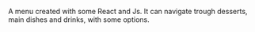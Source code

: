 A menu created with some React and Js. It can navigate trough desserts, main dishes and drinks, with some options.
